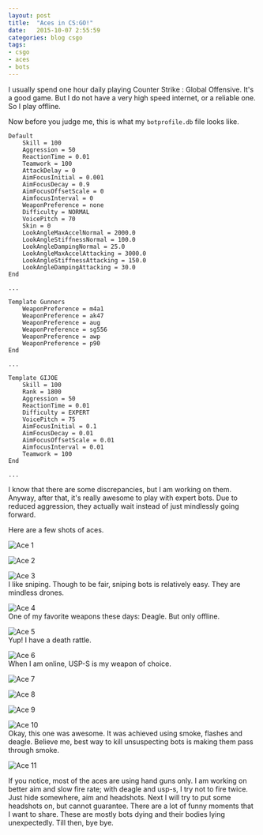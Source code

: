 ```yaml
---
layout: post
title:  "Aces in CS:GO!"
date:   2015-10-07 2:55:59
categories: blog csgo
tags:
- csgo
- aces
- bots
---
```

I usually spend one hour daily playing Counter Strike : Global Offensive. It's a good game. But I do not have a very high speed internet, or a reliable one. So I play offline.  

Now before you judge me, this is what my `botprofile.db` file looks like.

    Default
        Skill = 100
        Aggression = 50
        ReactionTime = 0.01
        Teamwork = 100
        AttackDelay = 0
        AimFocusInitial = 0.001			
        AimFocusDecay = 0.9		
        AimFocusOffsetScale = 0		
        AimfocusInterval = 0		
        WeaponPreference = none
        Difficulty = NORMAL
        VoicePitch = 70
        Skin = 0
        LookAngleMaxAccelNormal = 2000.0
        LookAngleStiffnessNormal = 100.0
        LookAngleDampingNormal = 25.0
        LookAngleMaxAccelAttacking = 3000.0
        LookAngleStiffnessAttacking = 150.0
        LookAngleDampingAttacking = 30.0
    End

    ...
    
    Template Gunners
        WeaponPreference = m4a1
        WeaponPreference = ak47
        WeaponPreference = aug
        WeaponPreference = sg556
        WeaponPreference = awp
        WeaponPreference = p90
    End
    
    ...
    
    Template GIJOE
        Skill = 100
        Rank = 1800
        Aggression = 50
        ReactionTime = 0.01
        Difficulty = EXPERT
        VoicePitch = 75
        AimFocusInitial = 0.1
        AimFocusDecay = 0.01
        AimFocusOffsetScale = 0.01
        AimfocusInterval = 0.01
        Teamwork = 100
    End
    
    ...
    
    
I know that there are some discrepancies, but I am working on them. Anyway, after that, it's really awesome to play with expert bots. Due to reduced aggression, they actually wait instead of just mindlessly going forward.

Here are a few shots of aces.

![Ace 1](/images/csgo/aces/1.jpg)  


![Ace 2](/images/csgo/aces/2.jpg)  

![Ace 3](/images/csgo/aces/3.jpg)  
I like sniping. Though to be fair, sniping bots is relatively easy. They are mindless drones.  

![Ace 4](/images/csgo/aces/4.jpg)  
One of my favorite weapons these days: Deagle. But only offline.  


![Ace 5](/images/csgo/aces/5.jpg)  
Yup! I have a death rattle. 


![Ace 6](/images/csgo/aces/6.jpg)  
When I am online, USP-S is my weapon of choice.  


![Ace 7](/images/csgo/aces/7.jpg)  

![Ace 8](/images/csgo/aces/8.jpg)  

![Ace 9](/images/csgo/aces/9.jpg)  

![Ace 10](/images/csgo/aces/10.jpg)  
Okay, this one was awesome. It was achieved using smoke, flashes and deagle. Believe me, best way to kill unsuspecting bots is making them pass through smoke.


![Ace 11](/images/csgo/aces/11.jpg)  



If you notice, most of the aces are using hand guns only. I am working on better aim and slow fire rate; with deagle and usp-s, I try not to fire twice. Just hide somewhere, aim and headshots. Next I will try to put some headshots on, but cannot guarantee. There are a lot of funny moments that I want to share. These are mostly bots dying and their bodies lying unexpectedly. Till then, bye bye.

